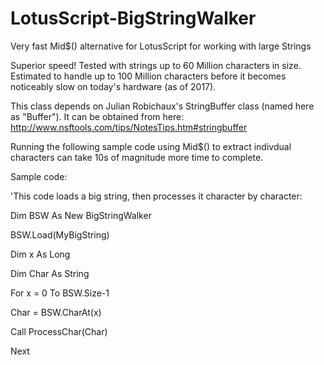 # LotusScript-BigStringWalker
Very fast Mid$() alternative for LotusScript for working with large Strings

Superior speed! Tested with strings up to 60 Million characters in size. Estimated to handle up to 100 Million characters before it becomes noticeably slow on today's hardware (as of 2017).

This class depends on Julian Robichaux's StringBuffer class (named here as "Buffer"). It can be obtained from here: http://www.nsftools.com/tips/NotesTips.htm#stringbuffer

Running the following sample code using Mid$() to extract indivdual characters can take 10s of magnitude more time to complete.


Sample code:

'This code loads a big string, then processes it character by character:

Dim BSW As New BigStringWalker

BSW.Load(MyBigString)


Dim x As Long

Dim Char As String

For x = 0 To BSW.Size-1

  Char = BSW.CharAt(x)

  Call ProcessChar(Char)

Next
